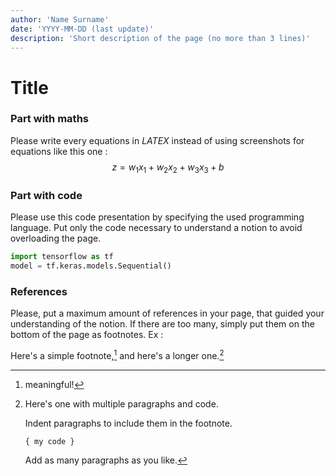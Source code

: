 ```yaml
---
author: 'Name Surname'
date: 'YYYY-MM-DD (last update)'
description: 'Short description of the page (no more than 3 lines)'
---
```

# Title

### Part with maths

Please write every equations in $LATEX$ instead of using screenshots for equations like this one :
$$z = w_1x_1+w_2x_2+w_3x_3+b \tag{1} $$

### Part with code

Please use this code presentation by specifying the used programming language. Put only the code necessary to understand a notion to avoid overloading the page.
```python
import tensorflow as tf
model = tf.keras.models.Sequential()
```

### References

Please, put a maximum amount of references in your page, that guided your understanding of the notion. If there are too many, simply put them on the bottom of the page as footnotes.
Ex : 

Here's a simple footnote,[^1] and here's a longer one.[^bignote]

[^1]: meaningful!

[^bignote]: Here's one with multiple paragraphs and code.

    Indent paragraphs to include them in the footnote.

    `{ my code }`

    Add as many paragraphs as you like.
